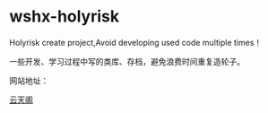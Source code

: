 # wshx-holyrisk
Holyrisk create project,Avoid developing used code multiple times！



一些开发、学习过程中写的类库、存档，避免浪费时间重复造轮子。

网站地址：

[云天阁](https://wangshengxian.com/)